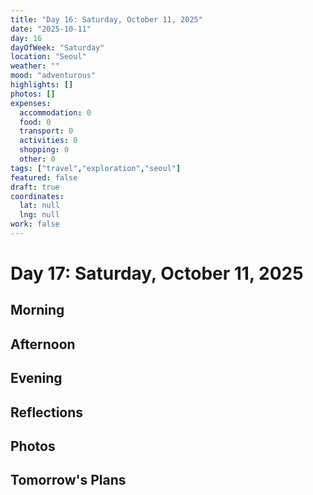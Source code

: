 ```yaml
---
title: "Day 16: Saturday, October 11, 2025"
date: "2025-10-11"
day: 16
dayOfWeek: "Saturday"
location: "Seoul"
weather: ""
mood: "adventurous"
highlights: []
photos: []
expenses:
  accommodation: 0
  food: 0
  transport: 0
  activities: 0
  shopping: 0
  other: 0
tags: ["travel","exploration","seoul"]
featured: false
draft: true
coordinates:
  lat: null
  lng: null
work: false
---
```

# Day 17: Saturday, October 11, 2025

## Morning

## Afternoon

## Evening

## Reflections

## Photos

## Tomorrow's Plans
